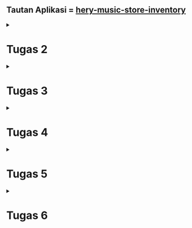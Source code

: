 ## Tautan Aplikasi = [hery-music-store-inventory](http://mahoga-aribowo-tugas.pbp.cs.ui.ac.id./)

<details>
<summary><b><h1>Tugas 2</h1></b></summary>

### 1. Jelaskan bagaimana cara kamu mengimplementasikan checklist di atas secara step-by-step.

   1. Membuat sebuah proyek Django baru.
      - Pertama buat virtual environment pada direktori lokal untuk proyek Django
        ```
        python -m venv env
        ```
      - Aktifkan virtual environment dengan perintah
        ```
        env\Scripts\activate.bat
        ```
      - Saya buat berkas `requirements.txt` pada direktori yang sama dan Saya tambahkan beberapa dependencies
      - Saya Pasang dependencies untuk proyek dengan perintah
        ```
        pip install -r requirements.txt
        ```
      - Saya buat proyek Django saya dengan perintah
        ```
        django-admin startproject hery_music_store_inventory .
        ```
      - Untuk keperluan deployment, saya tambahkan  `"*"` untuk `ALLOWED_HOSTS` di `settings.py`
      - Terakhir, saya tambahkan berkas `.gitignore` agar beberapa hal dapat diabaikan GitHub
        
  2. Membuat aplikasi dengan nama `main` pada proyek tersebut.
     - Pada virtual environment, saya jalankan perintah `python manage.py startapp main` untuk membuat aplikasi main pada proyek
     - Saya tambahkan `'main'` pada variabel `INSTALLED_APPS` di `settings.py` yang berada pada direktori proyek
     - Lalu saya tambahkan folder `templates` pada direktori `main`, dan di dalamnya saya buat berkas `main.html` sebagai template html
       
  3. Melakukan routing pada proyek agar dapat menjalankan aplikasi `main`.
     - Pada berkas `urls.py` pada direktori proyek, saya tambahkan `path('main/', include('main.urls')),` pada variabel `urlpatterns`
       
  4. Membuat model pada aplikasi `main` dengan nama `Item`
     - Pada `models.py`, saya tambahkan class `Item` dengan atribut:
       - name
       - date_added
       - price
       - description
       - amount
         
  5. Membuat sebuah fungsi pada `views.py` untuk dikembalikan ke dalam sebuah template HTML yang menampilkan nama aplikasi serta nama dan kelas kamu.
     - Pada `views.py` saya tambahkan fungsi dengan nama `show_main` dengan context `'application_name'`, `name`, dan `class`. lalu saya render context ke `main.html`
     - Pada `main.html` saya buat parameter bebas dengan sintaks `{{  }}` dimana nilai dari konteks akan di oper kedalam parameter bebas tersebut

  6. Membuat sebuah routing pada `urls.py` aplikasi `main` untuk memetakan fungsi yang telah dibuat pada `views.py`.
     - pada direktori `main`, saya tambahkan berkasa baru `urls.py`, didalamnya saya tambahkan variabel `app_name = 'main'` dan variabel `urlpatterns` yang didalamnya saya tambahkan `path('', show_main, name='show_main'),`

   7. Melakukan deployment ke Adaptable terhadap aplikasi yang sudah dibuat.
      - Sebelum melakukan deployment, saya lakukan `add`, `commit`, `push` pada repositori GitHub bernama hery_music_store_inventory
      - Setelah itu saya deploy aplikasi saya ke Adaptable dengan ketentuan template deployment `Python App Template` dan tipe basis data `PostgreSQL`
     
### 2. Buatlah bagan yang berisi request client ke web aplikasi berbasis Django beserta responnya dan jelaskan pada bagan tersebut kaitan antara `urls.py`, `views.py`, `models.py`, dan berkas `html`.
![Bagan](https://github.com/MahogaHeryasa/hery_music_strore_inventory/assets/124902537/1a5949be-60ac-4669-8f0f-2d8f80af8d41)

### 3. Jelaskan mengapa kita menggunakan virtual environment? Apakah kita tetap dapat membuat aplikasi web berbasis Django tanpa menggunakan virtual environment?

Virtual environment digunakan untuk menggisolasi ketergantungan dan kebutuhan library suatu proyek. Virtual environment memungkinkan suatu proyek menggunakan suatu versi Django dan suatu proyek lain menggunakan versi Django yang lain. Kita tetap dapat membuat aplikasi web berbasis Django tanpa menggunakan virtual environment, namun semua proyek yang ada hanya akan menggunakan versi Django tertinggi sehingga tidak terdapat isolasi untuk masing-masing proyek.    

### 4. Jelaskan apakah itu MVC, MVT, MVVM dan perbedaan dari ketiganya.

- MVC: Arsitektur yang menggunakan `Model` sebagai penggelola data dan pengghubung dengan database, `View` menampilkan response berdasarkan input pengguna, `Controller` sebagai penerima input dan komunikator antara view dan model
- MVT: Arsitektur yang menggunakan `Model` sebagai penggelola data dan pengghubung dengan database, `View` yang menampilkan response berdasarkan data pada database dan ditampilkan melalui template html, `Template` Template HTML yang berfungsi sebagai tampilan untuk user
- MVVM: Arsitektur yang menggunakan `Model` sebagai penggelola data dan pengghubung dengan database, `View` yang menampilkan response, `ViewModel` sebagai penggubung langsung antara model dan view. ViewModel terdiri dair Model yang diubah menjadi View

Perbasarkan penjelasan diatas, perbedaan antara ketiganya adalah MVC berfokus pada pengendalian alur kerja aplikasi, MVT memiliki view yang berperan lebih sebagai pengendali tampilan, sementara logika bisnisnya diatur di Model dan Template, dan MVVM memiliki sistem yang mengikat data dengan tampilan secara langsung. 

</details>

<details>
<summary><b><h1>Tugas 3</h1></b></summary>

### 1. Apa perbedaan antara form POST dan form GET dalam Django?

Form POST digunakan ketika permintaan pada form akan merubah kondisi sistem server, POST dapat merubah database pada server secara langsung. implementasi form POST lebih aman dibandingkan form GET karena nilai variabel data tidak ditampilkan di URL. Sementara form GET membungkus data pada form dengan sistem 'key & value' lalu data tersebut dimasukkan kealam sebuah URL, sehingga implementasinya kurang aman dibandingkan form POST karena semua orang dapat mengakses URL tersebut. Form GET hanya mengembalikan suatu data namun tidak merubah kondisi sistem server dan tidak ada data yang masuk database.

### 2. Apa perbedaan utama antara XML, JSON, dan HTML dalam konteks pengiriman data?

HTML adalah pilar utama dalam pengembangan platform, HTML digunakan sebagai struktur suatu halaman pada web, sehingga pengiriman data juga tergabung dalam struktur tersebut. Sementara, JSON dan XML adalah representasi data yang digunakan dalam pertukaran data antaraplikasi. JSON mengrimkan data dengan sistem 'key & value', mudah di baca, dan cocok untuk data yang ringan. XML mengirimkan data dengan sistem terstruktur seperti *tree*, dimulai dari *root* dan masuk ke *branch*, cocok untuk data yang terstruktur dan *self-describing*. 

### 3. Mengapa JSON sering digunakan dalam pertukaran data antara aplikasi web modern?

JSON sering digunakan dalam pertukaran data antara aplikasi web modern karena memiliki format yang ringan dan efisien, mudah dipahami oleh manusia dan mesin, independen dari bahasa pemrograman, memiliki kompabilitas dengan JavaScript yang juga mempermudah penulisan dan pembacaan data, serta tidak memerlukan tag seperti pada format XML. 

### 4. Jelaskan bagaimana cara kamu mengimplementasikan checklist di atas secara step-by-step

   1. Membuat input `form` untuk menambahkan objek model pada app sebelumnya.
      - Pertama saya buat file `forms.py` pada direktori `main` sebagai struktur form
      - Pada `forms.py` saya buat class `ItemForm`  
        ``` python
         class ItemForm(ModelForm):
             class Meta:
                 model = Item
                 fields = ["name", "price", "description", "amount"]
        ```
        class ini digunakan sebagai struktur yang menyambungkan model dan field model yang akan digunakan untuk menyimpan data dari form
      - Saya buat berkas `create_item.html` pada direktori `main/templates` sebagai template html yang menunjukkan form
      - Pada `views.py` saya tambahkan fungsi `create_item`
        ``` python
        def create_item(request):
             form = ItemForm(request.POST or None)
   
             if form.is_valid() and request.method == "POST":
                 form.save()
                 return HttpResponseRedirect(reverse('main:show_main'))
   
             context = {'form': form}
             return render(request, "create_item.html", context)
        ```
        fungsi ini digunakan untuk membuat form yang ditunjukkan ke client melalui `create_item.html` dan menyimpan data dari form tersebut
      - pada fungsi `show main` saya tambahkan `items` pada `context` dimana `items = Item.objects.all()`, untuk menunjukkan items di database yang telah di add di form
      - pada `main.html` saya tambahkan tabel yang menunjukkan seluruh item di database
        
   2. Tambahkan 5 fungsi `views` untuk melihat objek yang sudah ditambahkan dalam format HTML, XML, JSON, XML by ID, dan JSON by ID.
      - fungsi HTML pada `views.py` adalah fungsi `show_main` yang sudah dibuat sebelumnya
      - fungsi XML pada `views.py` adalah fungsi `show_xml` yang saya tambahkan
        ``` python
        def show_xml(request):
          data = Item.objects.all()
          return HttpResponse(serializers.serialize("xml", data), content_type="application/xml")
        ```
        fungsi ini mengambil seluruh item dan mengembalikannya dalam format xml
      - fungsi JSON pada `views.py` adalah fungsi `show_json` yang saya tambahkan
        ``` python
         def show_json(request):
             data = Item.objects.all()
             return HttpResponse(serializers.serialize("json", data), content_type="application/json")
        ```
        fungsi ini mengambil seluruh item dan mengembalikannya dalam format json
      - fungsi XML by ID pada `views.py` adalah fungsi `show_xml_by_id` yang saya tambahkan
        ``` python
         def show_xml_by_id(request, id):
             data = Item.objects.filter(pk=id)
             return HttpResponse(serializers.serialize("xml", data), content_type="application/xml")
        ```
        fungsi ini mengambil salah satu item berdasarkan id nya dan mengembalikannya dalam format xml
      - fungsi JSON by ID pada `views.py` adalah fungsi `show_json_by_id` yang saya tambahkan
        ``` python
         def show_json_by_id(request, id):
             data = Item.objects.filter(pk=id)
             return HttpResponse(serializers.serialize("json", data), content_type="application/json")
        ```
        fungsi ini mengambil salah satu item berdasarkan id nya dan mengembalikannya dalam format json
        
   3. Membuat routing URL untuk masing-masing `views` yang telah ditambahkan.
      - pada `urls.py` yang berada di direktori `main` saya import semua jenis `views` yang telah dibuat
        ``` python
        from main.views import show_main, create_item, show_xml, show_json, show_xml_by_id, show_json_by_id
        ```
      - saya tambahkan path url pada list `urlpatterns` dari semua `views` (kecuali show_main yang telah ditambahkan sebelumnya)
        ``` python
        ...
        path('xml/', show_xml, name='show_xml'),
        path('json/', show_json, name='show_json'), 
        path('xml/<int:id>/', show_xml_by_id, name='show_xml_by_id'),
        path('json/<int:id>/', show_json_by_id, name='show_json_by_id'),
        ...
        ```
### Screenshot dari hasil akses URL pada Postman

![messageImage_1695143950878](https://github.com/MahogaHeryasa/hery_music_strore_inventory/assets/124902537/622c16d3-01b2-4dae-bcef-7409b8c0b1a9)

![messageImage_1695143978588](https://github.com/MahogaHeryasa/hery_music_strore_inventory/assets/124902537/1b65f895-96b2-429d-b2f7-4bf606ba6a77)

![messageImage_1695144006197](https://github.com/MahogaHeryasa/hery_music_strore_inventory/assets/124902537/7351f0db-5987-4004-97c9-3d6f1f206fcc)

![messageImage_1695144098125](https://github.com/MahogaHeryasa/hery_music_strore_inventory/assets/124902537/67a10bf9-98bc-40a3-b39c-43572b4a8b6a)

![messageImage_1695144073686](https://github.com/MahogaHeryasa/hery_music_strore_inventory/assets/124902537/fd197266-eea5-4ddb-8680-2fb1f8617fb0)

</details>

<details>
<summary><b><h1>Tugas 4</h1></b></summary>

### 1. Apa itu Django `UserCreationForm`, dan jelaskan apa kelebihan dan kekurangannya?
`UserCreationForm` adalah modul *build-in* pada Django yang bertindak sebagai form untuk membuat akun user baru pada aplikasi kita. for ini memiliki tiga `fields`, username, password1, dan password2(Digunakan untuk mengkonfirmasi password). Beberapa kelebihan `UserCreationForm` diantaranya, mudah digunakan karena hanya perlu mengimpor dan mengimplementasikkannya pada method di views.py, validasi input sudah dibuat secara otomatis dari `UserCreationForm`, serta mudah diintegrasikan dengan model `user` bawaan Django. Namun, `UserCreationForm` juga memiliki kekurangan diantaranya, tampilan form yang sangat sederhana sehingga kurangnya sentuhan personalisasi dari segi design, sistem keamanan dan autentikasi bawaan `UserCreationForm` yang kurang, serta kurangnya fungsionalitas seperti verivikasi email yang memerlukan kustomisasi yang kompleks sehingga mematahkan fungsi awal `UserCreationForm` yang seharusnya memudahkan.

### 2. Apa perbedaan antara autentikasi dan otorisasi dalam konteks Django, dan mengapa keduanya penting?
   - Autentikasi adalah proses verifikasi kesesuaian pengguna dan indetitas pengguna yang mereka klaim sebagai kebenaran identitas mereka.
   - Otorisasi adalah pembatasan terhadap hal yang boleh dan tidak boleh dilakukan di aplikasi oleh user yang telah ter-autentikasi.

Kedua hal ini penting karena dengan autentikasi dan otorisasi keamanan privasi data pengguna aplikasi kita terjaga dan  sistem aplikasi kita terjaga dengan aman dengan adanya batasan user. 

### 3. Apa itu cookies dalam konteks aplikasi web, dan bagaimana Django menggunakan cookies untuk mengelola data sesi pengguna?

Cookies adalah kumpulan data yang berisi rekam jejak dan aktivitas user ketika user menelusuri sebuah web. Cookies diterima komputer dari sebuah situs dan dikirimakan kembali ke situs yang dikunjungi sehingga *activity, preferences, login information* user dapat diingat sebuah web. Django menangani cookies secara otomatis. Ketika user menyimpan atau mengambil data dari suatu sesi web, Django akan menghasilkan cookie sesi yang sesuai dan mengirimkannya ke user.

### 4. Apakah penggunaan cookies aman secara default dalam pengembangan web, atau apakah ada risiko potensial yang harus diwaspadai?

Secara default, penggunaan cookies aman-aman saja jika cookies digunakan untuk menyimpan data user yang tidak rahasia, namun masih terdapat beberapa resiko potensial yang harus diwaspadai diantaranya, 
 - Session Hijacking: ketika cookies sesi dicuri oleh penyerang dan penyerang tersebut dapat dengan sah menjadi pengguna yang memiliki cookies sesi tersebut, penyerang dapat mengambil serta mengubah data pengguna didalam aplikasi.
 - Cookies Poisoning: ketika penyerang mencoba meracuni cookie pengguna dengan data yang tidak sah atau berbahaya.
 - Autauthentication bypass: user dapat menggunakan cookies untuk menembus otoritas aplikasi kita
 - Man-in-the-Middle (MITM) Attacks: serangan dari seorang penyerang yang berinteraksi diantara aplikasi dan user, penyerang bisa mengambil cookie saat berkomunikasi dengan server dan mengambil data privasi user.

### 5. Jelaskan bagaimana cara kamu mengimplementasikan checklist di atas secara step-by-step.

   1. Mengimplementasikan fungsi registrasi, login, dan logout untuk memungkinkan pengguna untuk mengakses aplikasi sebelumnya dengan lancar.
      - Pertama, saya *import* beberapa method dan class untuk pembuatan form registerasi dan login serta fungsi logout
        ``` python
        from django.shortcuts import redirect
        from django.contrib.auth.forms import UserCreationForm
        from django.contrib import messages
        from django.contrib.auth import authenticate, login, logout
        from django.contrib.auth.decorators import login_required  
        ```
      - Saya buat fungsi `register`, `login_user`, `logout_user` pada berkas `views.py`
         - fungsi `register` akan menerima user baru dengan menggunakan `UserCreationForm` dan menyimpannya pada database
          ``` python
          def register(request):
             form = UserCreationForm()

          if request.method == "POST":
              form = UserCreationForm(request.POST)
              if form.is_valid():
                  form.save()
                  messages.success(request, 'Your account has been successfully created!')
                  return redirect('main:login')
             context = {'form':form}
             return render(request, 'register.html', context)
          ```
          - fungsi `login_user` akan menerima input username dan password dan akan dicocokan dengan user pada data base dengan method `authenticate`
            ``` python
            def login_user(request):
                if request.method == 'POST':
                  username = request.POST.get('username')
                  password = request.POST.get('password')
                  user = authenticate(request, username=username, password=password)
                  if user is not None:
                     login(request, user)
                     return redirect('main:show_main')
                 else:
                     messages.info(request, 'Sorry, incorrect username or password. Please try again.')
                context = {}
                return render(request, 'login.html', context)
            ```
          - fungsi `logout_user` akan me-*logout* user yang berada pada server dan melakukan *redirect* ke halaman login kembali
            ``` python
            def logout_user(request):
                logout(request)
                return redirect('main:login')
            ```
      - Saya buat template html `register.html` dan `login.html` pada direktori `main\templates` sebagai tampilan form register dan login serta tombol `logout` pada `main.html`
      - Saya *import* fungsi-fungsi diatas pada `urls.py` untuk melakukan routing
        ``` python
        from main.views import ... register, login_user, logout_user
        ```
      - Saya tambahkan path url pada list `urlpatterns`
        ``` python
        ...
        path('register/', register, name='register'),
        path('login/', login_user, name='login'),
        path('logout/', logout_user, name='logout'),
        ...
        ```    
   2. Menghubungkan model `Item` dengan `User`.
      - Pertama, saya *import* class User untuk menyambungkan user pada models
        ``` python
        from django.contrib.auth.models import User
        ```
      -  Saya tambahkan atribut `user` pada model `Item` untuk menyimpan user pada database
         ``` python
         user = models.ForeignKey(User, on_delete=models.CASCADE)
         ```
      - Pada fungsi `create_item` saya tambahkan potongan kode berikut agar item yang dibuat sesuai dengan user yang login
        ``` python
        ...
        if form.is_valid() and request.method == "POST":
           item = form.save(commit=False)
           item.user = request.user
           item.save()
        ...
        ```
      - Saya lakukan migrasi aplikasi untuk atribut baru `user` pada model `Item` degan perintah `python manage.py makemigration` dan `python manage.py migrate`
        
   4. Membuat dua akun pengguna dengan masing-masing tiga *dummy data* menggunakan model yang telah dibuat pada aplikasi sebelumnya untuk setiap akun di lokal.

      - Pertama, regiter dua user pada form `registeration` aplikasi yang telah dibuat
        
        ![image](https://github.com/MahogaHeryasa/hery_music_strore_inventory/assets/124902537/e11417db-5b21-4ea0-be6c-6c095e388657)

        ![image](https://github.com/MahogaHeryasa/hery_music_strore_inventory/assets/124902537/9b00b9c8-7880-4f64-a8f3-c325608c6b46)

      - Login kedua user tersebut

        ![image](https://github.com/MahogaHeryasa/hery_music_strore_inventory/assets/124902537/47aa78be-87d1-458b-b77a-2943fc888924)

        ![image](https://github.com/MahogaHeryasa/hery_music_strore_inventory/assets/124902537/a61d74d9-4e34-4568-8fcb-dc79e2f00a14)

      - Tambahkan tiga item dengan mengisi form `create_item`

        ![image](https://github.com/MahogaHeryasa/hery_music_strore_inventory/assets/124902537/3ee83374-8077-4156-91c1-9890d4227470)

      - Berikut hasil kedua akun pengguna

        ![image](https://github.com/MahogaHeryasa/hery_music_strore_inventory/assets/124902537/081449ce-83ff-4e39-953e-83a9cdf2e569)

        ![image](https://github.com/MahogaHeryasa/hery_music_strore_inventory/assets/124902537/fdb6c195-3848-42ae-add7-a2cb6f96c756)

   6. Menampilkan detail informasi pengguna yang sedang `logged in` seperti username dan menerapkan `cookies` seperti last login pada halaman utama aplikasi.
      - Pada fungsi `show_main` saya tambahkan context `user_name` untuk memberikan nama user login pada template `main.html` 
        ``` python
        'user_name': request.user.username,
        ```
      - Pada `main.html` saya tambahkan
        ``` html
        ...
        <h3 style="color:#99764b;">User: {{ user_name }} </h3>
        ...
        ```
        untuk menampilkan user yang login pada web
      - Saya lakukan import `import datetime` untuk waktu login pada penerapan `cookies`
      - Pada fungsi `login_user` saya ubah blok kode bagian berikut
        ``` python
        ...
        if user is not None:
          login(request, user)
          response = HttpResponseRedirect(reverse("main:show_main")) 
          response.set_cookie('last_login', str(datetime.datetime.now()))
          return response
        ...
        ```
        agar set cookie waktu `'last_login'` pada user yang baru login,
        dan mengubah fungsi `logout_user`
        ``` python
        def logout_user(request):
          logout(request)
          response = HttpResponseRedirect(reverse('main:login'))
          response.delete_cookie('last_login')
          return response
        ```
        agar menghapus cookie saat user logout
      - Pada fungsi `show_main` saya tambahkan context `last_login` untuk memberikan waktu user terakhir login pada template `main.html` 
        ``` python
        'last_login': request.COOKIES['last_login'],
        ```
      - Pada `main.html` saya tambahkan
        ``` html
        ...
        <h5>{{user_name}}'s last login: {{ last_login }}</h5>
        ...
        ```
        untuk menampilkan waktu terakhir login user
            
</details>

<details>
<summary><b><h1>Tugas 5</h1></b></summary>

 ### 1. Jelaskan manfaat dari setiap element selector dan kapan waktu yang tepat untuk menggunakannya.
 Element selector CSS berguna untuk menyeleksi atau mengelompokkan elemen HTML yang akan mengaplikasikan *style* CSS yang sama.
  - Selektor Tag
    - Manfaat: digunakan untuk memilih semua elemen dengan tag HTML tertentu 
    - Waktu penggunaan: ketika ingin mengaplikasikan *style* CSS pada semua tag HTML yang sama
  - Selektor Class
    - Manfaat: digunakan untuk mengelompokkan elemen HTML berdasarkan class yang kita buat
    - Waktu penggunaan: ketika ingin mengaplikasikan *style* CSS pada elemen tertentu tanpa mempengaruhi elemen-elemen lain
  - Selektor Id
    - Manfaat: digunakan untuk memilih elemen HTML spseifik berdasarkan id yang unik dan hanya satu pada berkas HTML
    - Waktu penggunaan: ketika ingin mengaplikasikan *style* CSS pada satu elemen speifik
  - Selektor Class
    - Manfaat: digunakan untuk memilih elemen berdasarkan atribut HTML mereka
    - Waktu penggunaan: ketika ingin mengaplikasikan *style* CSS pada salah satu atribut elemen sperti elemen input yang memiliki atribut tipe
  - Selektor Universal
    - Manfaat: digunakan untuk memilih semua elemen pada berkas HTML
    - Waktu penggunaan: ketika ingin mengaplikasikan *style* CSS pada semua elemen
  - Selektor Class
    - Manfaat: digunakan untuk memilih elemen semu seperti state pada elemen, elemen before dan after, elemen ganjil, dan sebagainya.
    - Waktu penggunaan: ketika ingin mengaplikasikan *style* CSS pada elemen berdasarkan aksi atau kondisi tertentu.

 ### 2. Jelaskan HTML5 Tag yang kamu ketahui.
  - `<article>`: Mengidentifikasi konten artikel yang berdiri sendiri.
  - `<datalist>`: Kumpulan opsi default untuk elemen `<input>`
  - `<header>`: Representasi dari *header* pada suatu dokumen atau bagian tertentu.
  - `<footer>`: Representasi dari *footer* pada suatu dokumen atau bagian tertentu.
  - `<section>`: Untuk mendefinisikan *section* pada suatu dokumen seperti *header* dan *footer*

 ### 3. Jelaskan perbedaan antara margin dan padding.
 Margin dan padding digunakan untuk mengatur tata letak elemen pada berkas HTML. Margin diimplementasikan dengan membuat ruang kosong di luar elemen sehingga tidak mempengaruhi ukuran elemen namun mempengaruhi jarak antara elemen tersebut dengan yang lain serta mempengaruhi keseluruhan berkas. Sementara padding diimplementasikan dengan membuat ruang kosong didalam elemen sehingga tidak mempengaruhi jarak antara elemen lain namun mempengaruhi ukuran elemen itu sendiri.
 
 ### 4. Jelaskan perbedaan antara framework CSS Tailwind dan Bootstrap. Kapan sebaiknya kita menggunakan Bootstrap daripada Tailwind, dan sebaliknya?
 Tailwind diimplementasikan pada design html dengan menggabungkan kelas-kelas utilitas yang telah terdefinisikan sebelumnya, memiliki berkas CSS yang lebih ringan, memiliki flexsibilitas *customization* yang tinggi, namun lebih kompleks dikarenakan perlu menggabungkan kelas-kelas utilitas untuk mencapai tampilan yang diinginkan. Sementara bootstrap diimplementasikan pada design html secara langsung dengan komponen dan gaya yang telah didefinisikan oleh bootstrap, memiliki design repetetif dan minim *customization*, namun lebih mudah digunakan.

 Bootstrap sebaiknya digunakan daripada Tailwind ketika kita perlu membuat proyek yang tidak memakan waktu atau pemula yang baru mengenali pemengembangan web, implementasi design akan lebih mudah dengan komponen bawaan Bootstrap. Sebaliknya Tailwind digunakan ketika proyek kita memerlukan kontrol yang lebih besar terhadap tampilan, namun rela melakukan pekerjaan yang lebih banyak untuk mengatur hal tersebut.  

 ### 5. Jelaskan bagaimana cara kamu mengimplementasikan checklist di atas secara step-by-step.

  - Kustomisasi desain pada templat HTML yang telah dibuat pada Tugas 4 dengan menggunakan CSS atau CSS framework (seperti Bootstrap, Tailwind, Bulma)
    1. Menambahkan Bootstrap pada aplikasi dengan menambahkan link bootstrap pada base.html 
      ``` html
      <head>
      ...
          {% block meta %}
          {% endblock meta %}
          <link href="https://cdn.jsdelivr.net/npm/bootstrap@5.3.2/dist/css/bootstrap.min.css" rel="stylesheet" integrity="sha384-T3c6CoIi6uLrA9TneNEoa7RxnatzjcDSCmG1MXxSR1GAsXEV/Dwwykc2MPK8M2HN" crossorigin="anonymous">
          <script src="https://code.jquery.com/jquery-3.6.0.min.js" integrity="sha384-KyZXEAg3QhqLMpG8r+J4jsl5c9zdLKaUk5Ae5f5b1bw6AUn5f5v8FZJoMxm6f5cH1" crossorigin="anonymous"></script>
          <script src="https://cdn.jsdelivr.net/npm/@popperjs/core@2.11.8/dist/umd/popper.min.js" integrity="sha384-I7E8VVD/ismYTF4hNIPjVp/Zjvgyol6VFvRkX/vR+Vc4jQkC+hVqc2pM8ODewa9r" crossorigin="anonymous"></script>
          <script src="https://cdn.jsdelivr.net/npm/bootstrap@5.3.2/dist/js/bootstrap.min.js" integrity="sha384-BBtl+eGJRgqQAUMxJ7pMwbEyER4l1g+O15P+16Ep7Q9Q+zqX6gSbd85u4mG4QzX+" crossorigin="anonymous"></script>
      </head>
      ...
      ```

    2. Kustomisasi `login.html`
      - mengimplementasikan template Bootstrap yang menggunakan card sebagai tempat menyimpan form login 
      ``` html
    {% extends 'base.html' %}

    {% block meta %}
        <title>Login</title>
    {% endblock meta %}

    {% block content %}

    <div class = "login">

        <section class="vh-100" style="background-color: #5a0000;">
            <div class="container py-5 h-100">
              <div class="row d-flex justify-content-center align-items-center h-100">
                <div class="col col-xl-10">
                  <div class="card" style="border-radius: 1rem;">
                    <div class="row g-0">
                      <div class="col-md-6 col-lg-5 d-none d-md-block">
                        <img src="https://i.pinimg.com/564x/65/fb/e8/65fbe8ca3f041e799c434c15509e71e2.jpg"
                          alt="login form" class="img-fluid" style="border-radius: 1rem 0 0 1rem;" />
                      </div>
                      <div class="col-md-6 col-lg-7 d-flex align-items-center">
                        <div class="card-body p-4 p-lg-5 text-black">
          
                          <form method="POST" action="">
                            {% csrf_token %}
                            <div class="d-flex align-items-center mb-3 pb-1">
                              <img src="https://clipartcraft.com/images/guitar-logo-8.png" alt="Logo" width="50" height="50" style="margin-right: 10px;">
                              <span class="h2 fw-bold mb-0">Hery Music Store Inventory</span>
                            </div>
                            <br/> <br/> 
                            <h5 class="fw-normal mb-3 pb-3" style="letter-spacing: 1px;">Login</h5>
          
                            <div class="form-outline mb-4">
                              <input type="text" name="username" id="Username" class="form-control form-control-lg" placeholder="Username"/>
                              <!-- <label for="Username">Username</label> -->
                            </div>
          
                            <div class="form-outline mb-4">
                              <input type="password" name="password" id="pwpw" class="form-control form-control-lg" placeholder="Password"/>
                              <!-- <label class="form-label" for="pwpw">Password</label> -->
                            </div>
          
                            <div class="pt-1 mb-4">
                              <button class="btn btn-dark btn-lg btn-block" type="submit" value="Login">Login</button>
                            </div>
                            
                            {% if messages %}
                            <ul>
                                {% for message in messages %}
                                    <li>{{ message }}</li>
                                {% endfor %}
                            </ul>
                            {% endif %}   
          
                            <p class="mb-5 pb-lg-2" style="color: #393f81;">Don't have an account? <a href="{% url 'main:register' %}"
                                style="color: #393f81;">Register here</a></p>
                          </form>
          
                        </div>
                      </div>
                    </div>
                  </div>
                </div>
              </div>
            </div>
          </section>
          
    </div>

    {% endblock content %}
      ```

    3. Kustomisasi `register.html`
      - mengimplementasikan template Bootstrap yang menggunakan card sebagai tempat menyimpan form register
      ``` html
      {% extends 'base.html' %}

      {% block meta %}
          <title>Register</title>
      {% endblock meta %}

      {% block content %}  

      <div class = "login">
          
          <section class="vh-100" style="background-color: #5a0000;">
              <div class="container py-5 h-100">
                <div class="row d-flex justify-content-center align-items-center h-100">
                  <div class="col-12 col-md-8 col-lg-6 col-xl-5">
                    <div class="card shadow-2-strong" style="border-radius: 1rem;">
                      <div class="card-body p-5 text-left">
            
                        <h3 class="mb-5">Sign in</h3>
                        
                        <form method="POST">
                          {% csrf_token %} 
                          <div class="form-outline mb-4">
                            <input type="text" id="id_username"  class="form-control form-control-lg" name="{{ form.username.name }}" placeholder="Username"/>
                          </div>
              
                          <div class="form-outline mb-4">
                            <input type="password" id="id_password1" class="form-control form-control-lg" name="{{ form.password1.name }}" placeholder="Password"/>
                          </div>
              
                          <div class="form-outline mb-4">
                            <input type="password" id="id_password2" class="form-control form-control-lg" name="{{ form.password2.name }}" placeholder="Re-type Password"/>
                          </div>
                          <hr class="my-4">
                          <button class="btn btn-primary btn-dark btn-block" type="submit" name="submit" value="Daftar">Register</button>
                        </form>
                        {% if messages %}  
                        <ul>   
                            {% for message in messages %}  
                                <li>{{ message }}</li>  
                                {% endfor %}  
                        </ul>   
                        {% endif %} 
                      </div>
                    </div>
                  </div>
                </div>
              </div>
          </section>  
      </div>  

      {% endblock content %}
      ```
    4. Kustomisasi `create_item.html`
      - mengimplementasikan template Bootstrap yang menggunakan card sebagai tempat menyimpan form create item
      ``` html
    ...
    {% block content %}
    <section class="intro">
        <div class="bg-image-vertical h-100" style="background-color: #f2f2f2;
                background-image: url(https://guitar.com/wp-content/uploads/2021/04/guitar-shop@1400x1050.jpg);
              ">
          <div class="mask d-flex align-items-center">
            <div class="container" style="margin-top: 6rem; margin-bottom: 6rem;">
              <div class="row justify-content-center">
                <div class="col-12 col-lg-10">
                  <div class="card" style="border-radius: 1rem;">
                    <div class="card-body p-5" >
      
                      <h1 class="mb-5 text-center">Item Atribute</h1>
                      <br/>
                      <form method="POST">
                        {% csrf_token %}
                        <div class="form-outline mb-4">
                            <input type="text" id="form6Example3" class="form-control" placeholder="Name" name="name"/>
                        </div>
                        <div class="form-outline mb-4">
                          <input type="number" id="form6Example4" class="form-control" placeholder="Price" name="price"/>
                        </div>
                        <div class="form-outline mb-4">
                          <input type="number" id="form6Example5" class="form-control" placeholder="Amount" name="amount"/>
                        </div>
                        <div class="form-outline mb-4">
                          <textarea class="form-control" id="form6Example7" rows="4" placeholder="Description" name="description"></textarea>
                        </div>

                        <button type="submit" class="btn btn-dark btn-rounded btn-block" value="Add Product">Place Item in Inventory</button>
                      </form>
      
                    </div>
                  </div>
                </div>
              </div>
            </div>
          </div>
        </div>
      </section>

    {% endblock %}
      ```
      - Menambahkan *internal style sheet CSS* pada berkas `create_item.html` untuk memodifikasi ketentuan *background image*
      ``` html
      {% extends 'base.html' %} 
      <style>
          .intro {
              height: 100%;
          }

          .bg-image-vertical {
              position: relative;
              background-repeat: repeat;
              background-position: right center;
              background-size: auto 100%;
          }
      </style>
      ...
      ```
    5. Kustomisasi `main.html`
      - Mengimplementasikan komponen Bootstrap navbar pada tampilan daftar inventori dan menempatkan komponen *Add Item*, *Logout*, dan *last login User* didalamnya
      ``` html
      ...
      {% block content %}
      <nav class="navbar navbar-dark shadow fixed-top">
          <div class="container-fluid">
          <a class="navbar-brand" style="color: #f2f2f2;">
              <img src="https://clipartcraft.com/images/guitar-logo-8.png" alt="logo" width="50" height="50">   Hery Music Store Inventory
          </a>
          <button class="navbar-toggler" type="button" data-bs-toggle="collapse" data-bs-target="#navbarNavDropdown" aria-controls="navbarNavDropdown" aria-expanded="false" aria-label="Toggle navigation">
              <span class="navbar-toggler-icon"></span>
          </button>
          <div class="collapse navbar-collapse" id="navbarNavDropdown">
              <ul class="navbar-nav">
              <li class="nav-item dropdown">
                  <a class="nav-link dropdown-toggle" href="#" role="button" data-bs-toggle="dropdown" aria-expanded="false" style="color: #f2f2f2;">
                      Option
                  </a>
                  <ul class="dropdown-menu">
                  <li><a class="dropdown-item" href="{% url 'main:logout' %}">Logout</a></li>
                  <li><a class="dropdown-item" href="{% url 'main:create_item' %}">Add Item</a></li>
                  </ul>
              <li class="nav-item dropdown">
                      <a class="nav-link" href="#">last login: {{last_login}}.</a>
              </li>
              </li>
              </ul>
          </div>
          </div>
      </nav>
      ...
      ```

      - Mengimplementasikan komponen Bootstrap jumbotoron untuk menampilkan nama user serta tombol *Add Item*
      ``` html
      ...
      <div style="background: url(https://guitar.com/wp-content/uploads/2021/04/guitar-shop@1400x1050.jpg); font-family:Impact, Haettenschweiler, 'Arial Narrow Bold', sans-serif" class="jumbotron bg-cover text-white">
          <div class="container py-5 text-center">
              <br/> <br/> <br/><br/><br/><br/>
              <h1 class="display-4 font-weight-bold text-with-stroke">Welcome {{user_name}}, to Your Inventory</h1>
              <br/>
              <br/> <br/> <br/> <br/>
              <a href= "{% url 'main:create_item' %}" class="btn btn-light px-5">Add Item</a>
          </div>
      </div>
      ...
      ``` 
      - Mengimplementasikan komponen Bootstrap container yang menyimpan table dan komponen Bootstrap card untuk menampilkan produk
      ``` html
        ...
        <section class="py-5">
          <br/>
          <div class="container">
              <h1 style="color:#5a0000; text-align: center;">Total Items Stored in Inventory: {{counter}}</h1>
              <br/> <br/>
              <h5 style="color:#5a0000;"> List Item </h5> 
              <table>
                  <tr>
                      <th style="border: 1px solid #000000;">No</th>
                      <th style="border: 1px solid #000000;">Item</th>
                  </tr>
                  {% for item in items %}
                      <tr>
                          <td style="border: 1px solid #000000;">{{forloop.counter}}</td>
                          <td style="border: 1px solid #000000;">{{item.name}}</td>
                      </tr>
                  {% endfor %}
              </table>
              <br/> <br/> <br/>
              <h5 style="color:#5a0000;"> Catalog </h5>
              <div class="row">
                  {% for item in items %}
                      <div class="col-md-3 mb-5">
                          <div class="card" style="width: 18rem;">
                              <img class="card-img-top" src="https://clipartcraft.com/images/guitar-logo-8.png" alt="item">
                              <div class="card-body">
                                  <h5 class="card-title" style="color:#f2f2f2; white-space: wrap; ">{{item.name}}</h5>
                                  <p></p>
                                  <p class="card-text">Description: {{item.description}}</p>
                                  <p class="card-text">Price: {{item.price}}</p>
                                  <p class="card-text">Amount: {{item.amount}}</p>
                                  <a href="{% url 'main:increase' item.pk %}" class="btn btn-light">+</a>
                                  <a href="{% url 'main:decrease' item.pk %}" class="btn btn-light">-</a>
                                  <a href="{% url 'main:delete' item.pk %}" class="btn btn-light">DEL</a>
                              </div>
                              <div class="card-footer" style="background-color: #ffffff;">
                                  <small class="text-muted">Date Added: {{item.date_added}}</small>
                              </div>
                          </div>
                      </div>
                  <br/>    
                  {% endfor %}
              </div>
          </div>
      </section>
      ...
      ```
      - Mengimplementasikan komponen footer untuk menampilkan nama dan kelas
      ``` html
      ...
      </br>
        <footer id="sticky-footer" class="flex-shrink-0 py-4">
            <div class="container text-center">
              <small style="color: #f2f2f2;">Copyright &copy; {{ my_name }} of Class: {{ class }}</small>
            </div>
        </footer>
    {% endblock content %} 
      ```

      - Mengimplementasikan *internal style sheet CSS* untuk memodifikasi komponen
      ``` html
      {% extends 'base.html' %}

      {% block meta %}
          <style>
              .card {
              width: 500px; /* Adjust the desired width */
              height: 600px; /* Adjust the desired height */
              }

              .card-title {
                  height: 40px;
                  white-space: nowrap;
              }

              .card-body {
                  background-color: #920000;
              }

              .card-text {
                  color: #ecbdbd;
              }

              .navbar {
                  background-color: #920000;
              }

              footer {
                  height: 100px;
                  bottom: 0;
                  width: 100%;
                  position:sticky;
                  text-align: center;
                  background-color: #5a0000;

              }

              /* below this is for table */
              th, td{
                  padding: 8px;
                  text-align:left;
              }

              table {
                  border-collapse: collapse;
                  width: 100%;
                  border: 1px solid #000000;
              } 

              th {
                  background-color: #5a0000;
                  color: #f2f2f2;
              }
              
              tr:nth-child(even) {
                  background-color: #f2f2f2;
              }

              tr:nth-child(odd) {
                  background-color: #920000;
                  color: #f2f2f2;
              }

              tr:last-of-type {
                  background-color:#5a0000;
                  color: #f2f2f2;
              }

              .text-with-stroke{
                  -webkit-text-stroke: 1.5px black;
              }

          </style>
      {% endblock meta %}
      ...
      ```
      
</details>

<details>
<summary><b><h1>Tugas 6</h1></b></summary>
   
### 1. Jelaskan perbedaan antara asynchronous programming dengan synchronous programming.
Synchronous programming adalah konsep dimana setiap fungsi perlu dijalankan secara berurutan, fungsi selanjutnya dijalankan setelah menunggu fungsi sebelumnya selesai atau dengan kata lain menerapkan perilaku *blocking*. Pada pengembangan web, salah satu contoh penerapa synchronous programming adalah ketika kita harus di-*ridirect* ke url path lain ketika menjalankan suatu fungsi. Sementara asynchronous programming adalah konsep dimana setiap fungsi dapat dieksekusi secara bersamaan dan menerapakan perilaku *non-blocking*. Pada pengembangan web, salah satu contoh penerapan synchronous programming adalah ketika suatu fungsi menampilkan form pada suatu halaman yang sudah ada. 

### 2. Dalam penerapan JavaScript dan AJAX, terdapat penerapan paradigma event-driven programming. Jelaskan maksud dari paradigma tersebut dan sebutkan salah satu contoh penerapannya pada tugas ini.
Paradigma *event-driven programming* adalah paradigma pemrograman dimana alur suatu program ditentukan oleh suatu *event* yang terjadi seperti interaksi dari pengguna. Salah satu contoh penerapan dari paradigma *event-driven programming* pada soal ini adalah pada saat menampilakan form *add item* dengan menerapkan AJAX,
Pada potongan kode `document.getElementById("button_add").onclick = addItem`, tombol dengan id "button_add" akan dipasangkan dengan suatu *event handler* `.onclick`, sehingga pada saat tombol tersebut ditekan, program baru akan memanggil fungsi js `addItem` yang akan menampilkan form *add item* secara *asynchronous* dan melakukan *refresh catalog item* secara *asynchronous* ketika form tersebut di submit.    

### 3. Jelaskan penerapan asynchronous programming pada AJAX.
penerapan asynchronous programming pada AJAX adalah membiarkan web melakukan *HTTP request* kepada server dan menerima data tanpa memblokir eksekusi halaman utam yang sedang dijalankan. Hal tersebut memungkinkan halaman untuk meng-*update* konten didalamnya secara dinamis tanpa harus me-*refresh* halaman sehingga halaman dapat dijalankan secara responsif.

### 4. Pada PBP kali ini, penerapan AJAX dilakukan dengan menggunakan Fetch API daripada library jQuery. Bandingkanlah kedua teknologi tersebut dan tuliskan pendapat kamu teknologi manakah yang lebih baik untuk digunakan.
   - Fetch API memiliki ukuran yang lebih ringan, proses yang lebih cepat, ketersediaan pada browser yang lebih luas dibandingkan dengan jQuery yang perlu menerapkan library
   - jQuery memiliki utilitas dan konfigurasi yang lebih banyak dan luas, konfigurasi request yang lebih sederhana (dengan chaining) dibandingkan dengan Fetch API, namun dalam penerapan AJAX banyak utilitas jQuery yang tidak dipakai
   - Fetch API memiliki sintaks yang lebih mudah dipahami dibandingkan dengan jQuery

Menurut saya, dalam konteks penggunaanya untuk AJAX, lebih baik meggunakan Fetch API karena lebih cepat, lebih ringan, dan lebih mudah di pahami dengan sintaks yang konsisten dibandingkan dengan jQuery.

### 5. Jelaskan bagaimana cara kamu mengimplementasikan checklist di atas secara step-by-step.

#### 1. AJAX GET

- Ubahlah kode cards data item agar dapat mendukung AJAX GET.
  - Kode html total, list, dan card item yang tadinya berada didalam dokumen `main.html` langsung, dipindahkan ke dalam fungsi refresh item pada script js. Sehingga pada dokumen html hanya terdapat kode

    ``` html
    <h1 style="color:#5a0000; text-align: center;" id="item_total"></h1>
    <br/> <br/>
    <h5 style="color:#5a0000;"> List Item </h5>
    <table id="item_list"></table>
    <br/> <br/> <br/>
    <h5 style="color:#5a0000;"> Catalog </h5>
    <div class="row" id="item_card"></div>
    ```
    tag h1, table, dan row yang menyimpan card diberikan id yang akan di-*refrence* oleh fungsi yang me-*refresh* data item pada script js.
- Lakukan pengambilan task menggunakan AJAX GET.
  - Untuk mengimplementasikan AJAX GET perlu dibuat fungsi pada `views.py` yang mengambil semua data item user dengan format JSON

      ``` python
      def get_item_json(request):
        item = Item.objects.filter(user=request.user)
        return HttpResponse(serializers.serialize('json', item))
      ```
  - Setelah itu, Import fungsi `get_item_json` ke `urls.py` dan tambahkan path fungsi tersebut

    ``` python
    ...
    path('get-item/', get_item_json, name='get_item_json'),
    ...
    ```
  - Buat tag `<script></script>` pada `main.html` untuk menyimpan fungsi js didalamnya
  - Buat fungsi js yang akan mengambil seluruh data item user dengan melakukan `fetch` fungsi `get_item_json` pada `views.py` 

    ``` javascript
    ...
    async function getItem() {
        return fetch("{% url 'main:get_item_json' %}").then((res) => res.json())
    }
    ...
    ```
  - Buat fungsi js yang me-*refresh* data item secara asinkronus dan menampilkan seluruh item user ketika dipanggil

    ```javascript
    async function refreshItem() {
      const items = await getItem()
      document.getElementById("item_list").innerHTML = ""
      let htmlStringTable = `<tr>
          <th style="border: 1px solid #000000;">No</th>
          <th style="border: 1px solid #000000;">Item</th>
      </tr>`
      let loopCount = 1
      items.forEach((item) => {
          htmlStringTable += `\n<tr>
          <td style="border: 1px solid #000000;">${loopCount}</td>
          <td style="border: 1px solid #000000;">${item.fields.name}</td>
      </tr>` 
          loopCount++
      })
      document.getElementById("item_list").innerHTML = htmlStringTable

      document.getElementById("item_card").innerHTML = ""
      let htmlStringCard = ``
      let itemCount = 0
      items.forEach((item) => {
          htmlStringCard += 
          `<div class="col-md-3 mb-5">
              <div class="card" style="width: 18rem;">
                  <img class="card-img-top" src="https://clipartcraft.com/images/guitar-logo-8.png" alt="item">
                  <div class="card-body">
                      <h5 class="card-title" style="color:#f2f2f2; white-space: wrap; ">${item.fields.name}</h5>
                      <p></p>
                      <p class="card-text">Description: ${item.fields.description}</p>
                      <p class="card-text">Price: ${item.fields.price}</p>
                      <p class="card-text">Amount: ${item.fields.amount}</p>
                      <a href="increase/${item.pk}" class="btn btn-light">+</a>
                      <a href="decrease/${item.pk}" class="btn btn-light">-</a>
                      <a href="delete/${item.pk}" class="btn btn-light">DEL</a>
                      <button type="button" class="btn btn-light" onclick="deleteAJAX(${item.pk})">DEL AJAX</button>
                  </div>
                  <div class="card-footer" style="background-color: #ffffff;">
                      <small class="text-muted">Date Added: ${item.fields.date_added}</small>
                  </div>
              </div>
          </div>` 
          itemCount += item.fields.amount
      })
      document.getElementById("item_card").innerHTML = htmlStringCard

      document.getElementById("item_total").innerHTML = `Total Items Stored in Inventory: ` + itemCount
    }
    ``` 
    Fungsi ini menampilkan card, list, dan total item dengan algoritma yang sama ketika ditampilkan langsung di html secara asinkronus, hanya saja penerapannya disesuaikan dengan sintaks js.

#### 2. AJAX POST

- Buatlah sebuah tombol yang membuka sebuah modal dengan form untuk menambahkan item.
  - Bagian jumbotron halaman `main.html` ditambahkan suatu tombol html

    ``` html
    <button type="button" class="btn btn-light" data-bs-toggle="modal" data-bs-target="#addItem">Add Item by AJAX</button>
    ```
  - Tombol akan men-*toggle* modal form add item berikut agar terlihat ketika tombol tersebut ditekan

      ``` html
      <div class="modal fade" id="addItem" tabindex="-1" aria-labelledby="addItemLabel" aria-hidden="true">
          <div class="modal-dialog">
              <div class="modal-content">
                  <div class="modal-header">
                      <h1 class="modal-title fs-5" id="exampleModalLabel">Item Atribute</h1>
                      <button type="button" class="btn-close" data-bs-dismiss="modal" aria-label="Close"></button>
                  </div>
                  <div class="modal-body">
                      <form id="form" onsubmit="return false;">
                          {% csrf_token %}
                          <div class="mb-3">
                              <input type="text" class="form-control" id="name" name="name" placeholder="Name"></input>
                          </div>
                          <div class="mb-3">
                              <textarea class="form-control" id="description" name="description" placeholder="Description"></textarea>
                          </div>
                          <div class="mb-3">
                              <input type="number" class="form-control" id="price" name="price" placeholder="Price"></input>
                          </div>
                          <div class="mb-3">
                              <input type="number" class="form-control" id="amount" name="amount" placeholder="Amount"></input>
                          </div>
                      </form>
                  </div>
                  <div class="modal-footer">
                      <button type="button" class="btn btn-secondary" data-bs-dismiss="modal">Close</button>
                      <button type="button" class="btn btn-primary" id="button_add" data-bs-dismiss="modal">Add Item</button>
                  </div>
              </div>
          </div>
      </div>
      ```
- Modal di-trigger dengan menekan suatu tombol pada halaman utama. Saat penambahan item berhasil, modal harus ditutup dan input form harus dibersihkan dari data yang sudah dimasukkan ke dalam form sebelumnya.
  - Untuk mengimplementasikan hal tersebut, buat fungsi `addItem` didalam tag script untuk js

    ```javascript
    ...
    function addItem() {
        fetch("{% url 'main:add_item_ajax' %}", {
            method: "POST",
            body: new FormData(document.querySelector('#form'))
        }).then(refreshItem)

        document.getElementById("form").reset()
        return false
    }
    ...
    ``` 
    fungsi ini akan mengambil data pada modal dengan memanggil fungsi `add_item_ajax` pada `views.py` dan melakukan `refreshItem` secara asinkronus setelah mengambil data, serta mereset form modal

  - Setelah itu, tambahkan juga setelah fungsi `addItem`
    ```javascript
    ...
    document.getElementById("button_add").onclick = addItem
    ...
    ```
    agar tombol Add Item pada modal memanggil fungsi addItem ketika ditekan.

- Buatlah fungsi view baru untuk menambahkan item baru ke dalam basis data.
  - Untuk memasukkan item baru ke dalam basis data, buat fungsi ``

    ```python
    @csrf_exempt
    def add_item_ajax(request):
        if request.method == 'POST':
            name = request.POST.get("name")
            description = request.POST.get("description")
            price = request.POST.get("price")
            amount = request.POST.get("amount")
            user = request.user

            new_item = Item(name=name, description=description, price=price, amount=amount, user=user)
            new_item.save()

            return HttpResponse(b"CREATED", status=201)

        return HttpResponseNotFound()
    ```
    fungsi ini akan membuat item baru sesuai atribut yang diinput pada form dan menambahakan item tersebut pada database

- Buatlah path /create-ajax/ yang mengarah ke fungsi view yang baru kamu buat.
  - Import fungsi `add_item_ajax` ke `urls.py`
  - Menambahkan path `create-ajax` pada list `urlpatterns`

    ```python
    ...
    path('create-ajax/', add_item_ajax, name='add_item_ajax'),
    ...
    ```

- Hubungkan form yang telah kamu buat di dalam modal kamu ke path /create-ajax/.
  - Form dihubungkan dengan path /create-ajax/ melalui tombol Add Item pada form yang memanggil fungsi addItem ketika ditekan, dan fungsi `addItem` pada script js akan memanggil fungsi `add_item_ajax` pada `views.py` dengan perintah

    ```javascript
    ...
    fetch("{% url 'main:add_item_ajax' %}"
    ...
    )
    ...
    ```


- Lakukan refresh pada halaman utama secara asinkronus untuk menampilkan daftar item terbaru tanpa reload halaman utama secara keseluruhan.
  - Refresh asinkronus diimplementasikan dengan menambahkan fungsi `refreshItem` untuk fungsi yang merubah database dan didalam tag `<script></script>` agar setiap masuk halaman `main.html` data di-*refresh* secara asinkronus.

#### 3. Melakukan perintah collectstatic.
  - Mapping output file static ke direktori yang benar dengan menambahkan kode berikut pada `settings.py`
    ```python
    ...
    # Static files (CSS, JavaScript, Images)
    # https://docs.djangoproject.com/en/4.2/howto/static-files/

    STATIC_URL = 'static/'

    STATIC_ROOT = os.path.join(BASE_DIR, 'static')
    ...
    ```
  - Menjalankan perintah berikut pada terminal
      ```python
      python manage.py collectstatic
      ```
</details>
